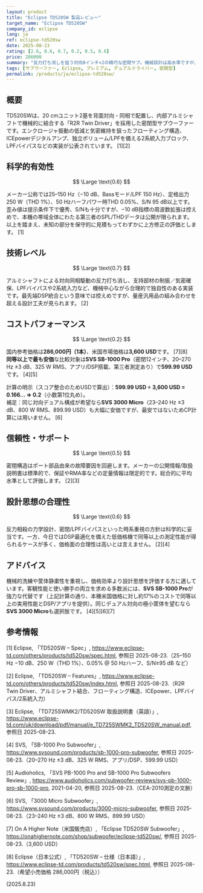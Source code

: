 ```yaml
---
layout: product
title: "Eclipse TD520SW 製品レビュー"
target_name: "Eclipse TD520SW"
company_id: eclipse
lang: ja
ref: eclipse-td520sw
date: 2025-08-23
rating: [2.6, 0.6, 0.7, 0.2, 0.5, 0.6]
price: 286000
summary: "反力打ち消しを狙う対向8インチ×2の精巧な密閉サブ。機械設計は高水準ですが、同等以上の性能をより低価格で実現する選択肢が多く、コストパフォーマンスに難があります"
tags: [サブウーファー, Eclipse, プレミアム, デュアルドライバー, 密閉型]
permalink: /products/ja/eclipse-td520sw/
---
```


## 概要

TD520SWは、20 cmユニット2基を背面対向・同相で配置し、内部アルミシャフトで機械的に結合する「R2R Twin Driver」を採用した密閉型サブウーファーです。エンクロージャ振動の低減と気密維持を狙ったフローティング構造、ICEpowerデジタルアンプ、独立ボリューム/LPFを備える2系統入力ブロック、LPFバイパスなどの実装が公表されています。 [1][2]

## 科学的有効性

$$ \Large \text{0.6} $$

メーカー公称では25–150 Hz（−10 dB、Bassモード/LPF 150 Hz）、定格出力250 W（THD 1%）、50 Hzハーフパワー時THD 0.05%、S/N 95 dB以上です。歪み値は提示条件下で優秀、S/Nも十分ですが、−10 dB指標の周波数拡張は控えめで、本機の帯域全体にわたる第三者のSPL/THDデータは公開が限られます。以上を踏まえ、未知の部分を保守的に見積もってわずかに上方修正の評価とします。 [1]

## 技術レベル

$$ \Large \text{0.7} $$

アルミシャフトによる対向同相駆動の反力打ち消し、支持部材の制振／気密確保、LPFバイパスや2系統入力など、機械中心ながら合理的で独自性のある実装です。最先端DSP統合という意味では控えめですが、量産汎用品の組み合わせを超える設計工夫が見られます。 [2]

## コストパフォーマンス

$$ \Large \text{0.2} $$

国内参考価格は**286,000円（1本）**、米国市場価格は**3,600 USD**です。 [7][8]  
**同等以上で最も安価**な比較対象は**SVS SB-1000 Pro**（密閉12インチ、20–270 Hz ±3 dB、325 W RMS、アプリ/DSP搭載、第三者測定あり）で**599.99 USD**です。 [4][5]

計算の明示（スコア整合のためUSDで算出）：**599.99 USD ÷ 3,600 USD = 0.166… ⇒ 0.2**（小数第1位丸め）。  
補足：同じ対向デュアル構成が希望なら**SVS 3000 Micro**（23–240 Hz ±3 dB、800 W RMS、899.99 USD）も大幅に安価ですが、最安ではないためCP計算には用いません。 [6]

## 信頼性・サポート

$$ \Large \text{0.5} $$

密閉構造はポート部品由来の故障要因を回避します。メーカーの公開情報/取扱説明書は標準的で、保証やRMA率などの定量情報は限定的です。総合的に平均水準として評価します。 [2][3]

## 設計思想の合理性

$$ \Large \text{0.6} $$

反力相殺の力学設計、密閉/LPFバイパスといった時系重視の方針は科学的に妥当です。一方、今日ではDSP最適化を備えた低価格機で同等以上の測定性能が得られるケースが多く、価格面の合理性は高いとは言えません。 [2][4]

## アドバイス

機械的洗練や筐体静粛性を重視し、価格効率より設計思想を評価する方に適しています。客観性能と使い勝手の両立を求める多数派には、**SVS SB-1000 Pro**が強力な代替です（上記計算の通り、本機米国価格に対し約17%のコストで同等以上の実用性能とDSP/アプリを提供）。同じデュアル対向の極小筐体を望むなら**SVS 3000 Micro**も選択肢です。 [4][5][6][7]

## 参考情報

[1] Eclipse, 「TD520SW – Spec」, https://www.eclipse-td.com/others/products/td520sw/spec.html, 参照日 2025-08-23.（25–150 Hz −10 dB、250 W（THD 1%）、0.05% @ 50 Hzハーフ、S/N≥95 dB など）

[2] Eclipse, 「TD520SW – Features」, https://www.eclipse-td.com/others/products/td520sw/index.html, 参照日 2025-08-23.（R2R Twin Driver、アルミシャフト結合、フローティング構造、ICEpower、LPFバイパス/2系統入力）

[3] Eclipse, 「TD725SWMK2/TD520SW 取扱説明書（英語）」, https://www.eclipse-td.com/uk/download/pdf/manual/e_TD725SWMK2_TD520SW_manual.pdf, 参照日 2025-08-23.

[4] SVS, 「SB-1000 Pro Subwoofer」, https://www.svsound.com/products/sb-1000-pro-subwoofer, 参照日 2025-08-23.（20–270 Hz ±3 dB、325 W RMS、アプリ/DSP、599.99 USD）

[5] Audioholics, 「SVS PB-1000 Pro and SB-1000 Pro Subwoofers Review」, https://www.audioholics.com/subwoofer-reviews/svs-pb-1000-pro-sb-1000-pro, 2021-04-20, 参照日 2025-08-23.（CEA-2010測定の文脈）

[6] SVS, 「3000 Micro Subwoofer」, https://www.svsound.com/products/3000-micro-subwoofer, 参照日 2025-08-23.（23–240 Hz ±3 dB、800 W RMS、899.99 USD）

[7] On A Higher Note（米国販売店）, 「Eclipse TD520SW Subwoofer」, https://onahighernote.com/shop/subwoofer/eclipse-td520sw/, 参照日 2025-08-23.（3,600 USD）

[8] Eclipse（日本公式）, 「TD520SW – 仕様（日本語）」, https://www.eclipse-td.com/products/td520sw/spec.html, 参照日 2025-08-23.（希望小売価格 286,000円（税込））

(2025.8.23)

